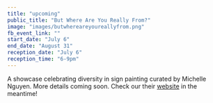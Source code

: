 ```yaml
---
title: "upcoming"
public_title: "But Where Are You Really From?"
image: "images/butwhereareyoureallyfrom.png"
fb_event_link: ""
start_date: "July 6"
end_date: "August 31"
reception_date: "July 6"
reception_time: "6-9pm"
---
```

A showcase celebrating diversity in sign painting curated by Michelle Nguyen. More details coming soon. Check our their [website](http://butwherereally.com/) in the meantime!
